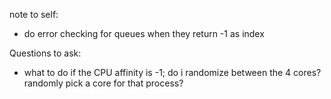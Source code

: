note to self:
- do error checking for queues when they return -1 as index


Questions to ask:
- what to do if the CPU affinity is -1; do i randomize between the 4 cores? randomly pick a core for that process?
